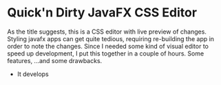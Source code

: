 # Quick'n Dirty JavaFX CSS Editor

As the title suggests, this is a CSS editor with live preview of 
changes. Styling javafx apps can get quite tedious, requiring re-building the app
in order to note the changes. Since I needed some kind of visual
editor to speed up development, I put this together in a couple of hours. 
Some features, ...and some drawbacks. 
* It develops 